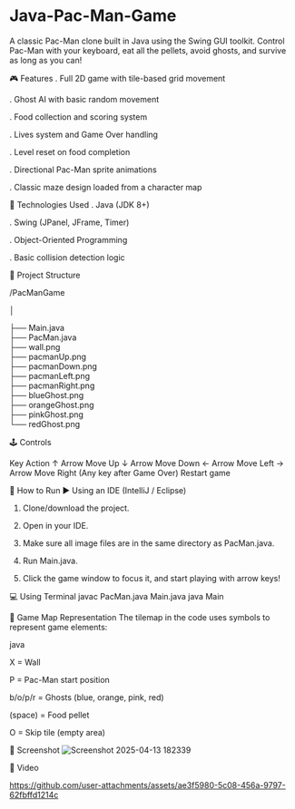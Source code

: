 # Java-Pac-Man-Game
A classic Pac-Man clone built in Java using the Swing GUI toolkit. Control Pac-Man with your keyboard, eat all the pellets, avoid ghosts, and survive as long as you can!

🎮 Features
. Full 2D game with tile-based grid movement

. Ghost AI with basic random movement

. Food collection and scoring system

. Lives system and Game Over handling

. Level reset on food completion

. Directional Pac-Man sprite animations

. Classic maze design loaded from a character map

🧱 Technologies Used
. Java (JDK 8+)

. Swing (JPanel, JFrame, Timer)

. Object-Oriented Programming

. Basic collision detection logic

📁 Project Structure

/PacManGame

│

├── Main.java            
├── PacMan.java          
├── wall.png             
├── pacmanUp.png         
├── pacmanDown.png       
├── pacmanLeft.png       
├── pacmanRight.png      
├── blueGhost.png        
├── orangeGhost.png      
├── pinkGhost.png        
└── redGhost.png 

🕹️ Controls

 Key                    	    Action
↑ Arrow      	                Move Up
↓ Arrow	                      Move Down
← Arrow	                      Move Left
→ Arrow	                      Move Right
(Any key after Game Over)     Restart game

🚀 How to Run
▶️ Using an IDE (IntelliJ / Eclipse)
1. Clone/download the project.

2. Open in your IDE.

3. Make sure all image files are in the same directory as PacMan.java.

4. Run Main.java.

5. Click the game window to focus it, and start playing with arrow keys!

💻 Using Terminal
javac PacMan.java Main.java
java Main

📌 Game Map Representation
The tilemap in the code uses symbols to represent game elements:

java

X = Wall

P = Pac-Man start position

b/o/p/r = Ghosts (blue, orange, pink, red)

(space) = Food pellet

O = Skip tile (empty area)

📸 Screenshot
![Screenshot 2025-04-13 182339](https://github.com/user-attachments/assets/72f2842a-77c4-4e67-8d43-f3aaf2a8cb41)

📸 Video

https://github.com/user-attachments/assets/ae3f5980-5c08-456a-9797-62fbffd1214c


